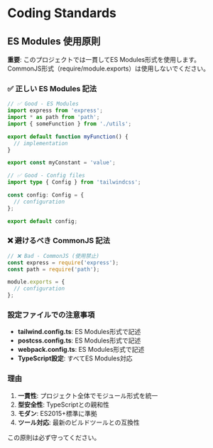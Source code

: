 # Coding Standards

## ES Modules 使用原則

**重要**: このプロジェクトでは一貫してES Modules形式を使用します。CommonJS形式（require/module.exports）は使用しないでください。

### ✅ 正しい ES Modules 記法

```typescript
// ✅ Good - ES Modules
import express from 'express';
import * as path from 'path';
import { someFunction } from './utils';

export default function myFunction() {
  // implementation
}

export const myConstant = 'value';
```

```typescript
// ✅ Good - Config files
import type { Config } from 'tailwindcss';

const config: Config = {
  // configuration
};

export default config;
```

### ❌ 避けるべき CommonJS 記法

```javascript
// ❌ Bad - CommonJS (使用禁止)
const express = require('express');
const path = require('path');

module.exports = {
  // configuration
};
```

### 設定ファイルでの注意事項

- **tailwind.config.ts**: ES Modules形式で記述
- **postcss.config.ts**: ES Modules形式で記述  
- **webpack.config.ts**: ES Modules形式で記述
- **TypeScript設定**: すべてES Modules対応

### 理由

1. **一貫性**: プロジェクト全体でモジュール形式を統一
2. **型安全性**: TypeScriptとの親和性
3. **モダン**: ES2015+標準に準拠
4. **ツール対応**: 最新のビルドツールとの互換性

この原則は必ず守ってください。